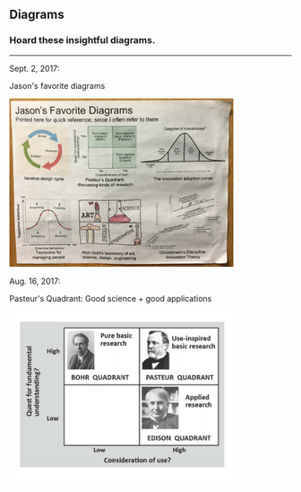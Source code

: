 ## Diagrams

### Hoard these insightful diagrams.

----

Sept. 2, 2017:

Jason's favorite diagrams

<img src="photos/diagrams/jason_fav_diagrams.jpg" width = "400px"/>


Aug. 16, 2017: 

Pasteur's Quadrant: Good science + good applications

<img src="photos/diagrams/pasteur.jpg" width = "400px"/>

